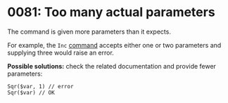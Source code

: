 # 0081: Too many actual parameters

The command is given more parameters than it expects. 

For example, the `Inc` [command](../../coding/built-in-commands.md#inc) accepts either one or two parameters and supplying three would raise an error. 

**Possible solutions:** check the related documentation and provide fewer parameters:

```
Sqr($var, 1) // error
Sqr($var) // OK
```

